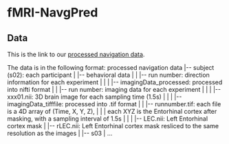 # fMRI-NavgPred
## Data
This is the link to our [processed navigation data](https://www.dropbox.com/scl/fi/pbojewluy0tz95jsmtfd5/processed-navigation-data.zip?rlkey=186anxv8wzj13im3eadpnonzo&dl=0).

The data is in the following format:
processed navigation data
    |-- subject (s02): each participant
    | |-- behavioral data
    | | |-- run number: direction information for each experiment
    | |
    | |-- imagingData_processed: processed into nifti format
    | | |-- run number: imaging data for each experiment
    | | | |-- xxx01.nii: 3D brain image for each sampling time (1.5s)
    | |
    | |-- imagingData_tifffile: processed into .tif format
    | | |-- runnumber.tif: each file is a 4D array of (Time, X, Y, Z),
    | | | each XYZ is the Entorhinal cortex after masking, with a sampling interval of 1.5s
    | |
    | |-- LEC.nii: Left Entorhinal cortex mask
    | |-- rLEC.nii: Left Entorhinal cortex mask resliced to the same resolution as the images
    |
    |-- s03
    | ...
